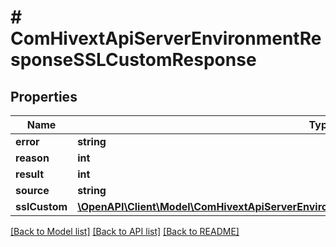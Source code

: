 # # ComHivextApiServerEnvironmentResponseSSLCustomResponse

## Properties

Name | Type | Description | Notes
------------ | ------------- | ------------- | -------------
**error** | **string** |  | [optional]
**reason** | **int** |  | [optional]
**result** | **int** |  | [optional]
**source** | **string** |  | [optional]
**sslCustom** | [**\OpenAPI\Client\Model\ComHivextApiServerEnvironmentResponseSSLCustomResponseSslCustom**](ComHivextApiServerEnvironmentResponseSSLCustomResponseSslCustom.md) |  | [optional]

[[Back to Model list]](../../README.md#models) [[Back to API list]](../../README.md#endpoints) [[Back to README]](../../README.md)

